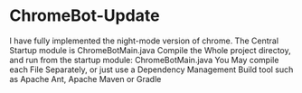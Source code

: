 # ChromeBot-Update
I have fully implemented the night-mode version of chrome.
The Central Startup module is ChromeBotMain.java
Compile the Whole project directoy, 
and run from the startup module: ChromeBotMain.java
You May compile each File Separately, or just use 
a Dependency Management Build tool such as Apache Ant, Apache  Maven
or Gradle 
